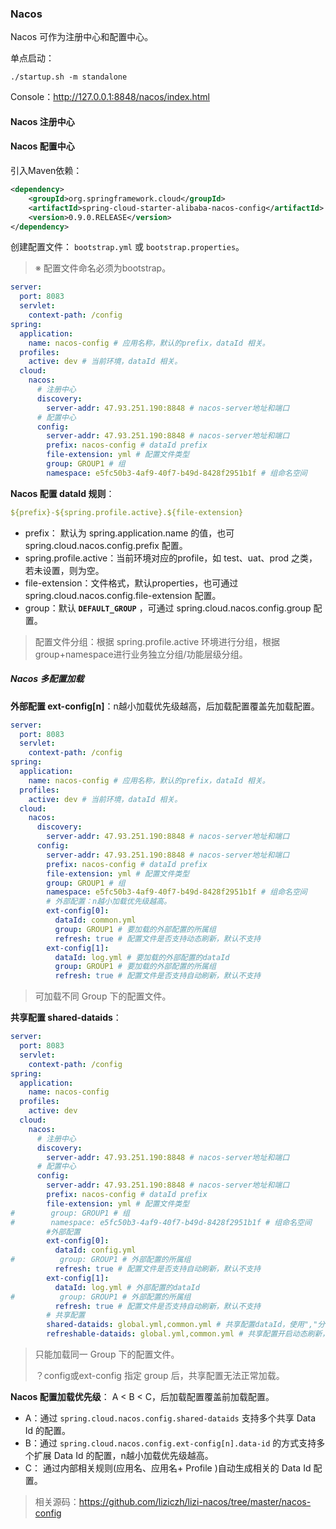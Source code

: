 ### Nacos

Nacos 可作为注册中心和配置中心。

单点启动：

```linux
./startup.sh -m standalone
```

Console：http://127.0.0.1:8848/nacos/index.html



#### Nacos 注册中心



#### Nacos 配置中心

引入Maven依赖：

```xml
<dependency>
    <groupId>org.springframework.cloud</groupId>
    <artifactId>spring-cloud-starter-alibaba-nacos-config</artifactId>
    <version>0.9.0.RELEASE</version>
</dependency>
```

创建配置文件： `bootstrap.yml` 或  `bootstrap.properties`。

> ※ 配置文件命名必须为bootstrap。

```yml
server:
  port: 8083
  servlet:
    context-path: /config
spring:
  application:
    name: nacos-config # 应用名称，默认的prefix，dataId 相关。
  profiles:
    active: dev # 当前环境，dataId 相关。
  cloud:
    nacos:
      # 注册中心
      discovery:
        server-addr: 47.93.251.190:8848 # nacos-server地址和端口
      # 配置中心
      config:
        server-addr: 47.93.251.190:8848 # nacos-server地址和端口
        prefix: nacos-config # dataId prefix
        file-extension: yml # 配置文件类型
        group: GROUP1 # 组
        namespace: e5fc50b3-4af9-40f7-b49d-8428f2951b1f # 组命名空间
```

**Nacos 配置 dataId 规则**：

```yml
${prefix}-${spring.profile.active}.${file-extension}
```

- prefix： 默认为 spring.application.name 的值，也可  spring.cloud.nacos.config.prefix 配置。
- spring.profile.active：当前环境对应的profile，如 test、uat、prod 之类，若未设置，则为空。
- file-extension：文件格式，默认properties，也可通过 spring.cloud.nacos.config.file-extension 配置。
- group：默认 **`DEFAULT_GROUP`** ，可通过 spring.cloud.nacos.config.group 配置。

> 配置文件分组：根据 spring.profile.active 环境进行分组，根据 group+namespace进行业务独立分组/功能层级分组。

##### Nacos 多配置加载

**外部配置 ext-config[n]**：n越小加载优先级越高，后加载配置覆盖先加载配置。

```yml
server:
  port: 8083
  servlet:
    context-path: /config
spring:
  application:
    name: nacos-config # 应用名称，默认的prefix，dataId 相关。
  profiles:
    active: dev # 当前环境，dataId 相关。
  cloud:
    nacos:
      discovery:
        server-addr: 47.93.251.190:8848 # nacos-server地址和端口
      config:
        server-addr: 47.93.251.190:8848 # nacos-server地址和端口
        prefix: nacos-config # dataId prefix
        file-extension: yml # 配置文件类型
        group: GROUP1 # 组
        namespace: e5fc50b3-4af9-40f7-b49d-8428f2951b1f # 组命名空间
        # 外部配置：n越小加载优先级越高。
        ext-config[0]:
          dataId: common.yml
          group: GROUP1 # 要加载的外部配置的所属组
          refresh: true # 配置文件是否支持动态刷新，默认不支持
        ext-config[1]:
          dataId: log.yml # 要加载的外部配置的dataId
          group: GROUP1 # 要加载的外部配置的所属组
          refresh: true # 配置文件是否支持自动刷新，默认不支持
```

> 可加载不同 Group 下的配置文件。

**共享配置 shared-dataids**：

```yml
server:
  port: 8083
  servlet:
    context-path: /config
spring:
  application:
    name: nacos-config
  profiles:
    active: dev
  cloud:
    nacos:
      # 注册中心
      discovery:
        server-addr: 47.93.251.190:8848 # nacos-server地址和端口
      # 配置中心
      config:
        server-addr: 47.93.251.190:8848 # nacos-server地址和端口
        prefix: nacos-config # dataId prefix
        file-extension: yml # 配置文件类型
#        group: GROUP1 # 组
#        namespace: e5fc50b3-4af9-40f7-b49d-8428f2951b1f # 组命名空间
        #外部配置
        ext-config[0]:
          dataId: config.yml
#          group: GROUP1 # 外部配置的所属组
          refresh: true # 配置文件是否支持自动刷新，默认不支持
        ext-config[1]:
          dataId: log.yml # 外部配置的dataId
#          group: GROUP1 # 外部配置的所属组
          refresh: true # 配置文件是否支持自动刷新，默认不支持
        # 共享配置
        shared-dataids: global.yml,common.yml # 共享配置dataId，使用","分割，以先后顺序加载。
        refreshable-dataids: global.yml,common.yml # 共享配置开启动态刷新，使用","分割。
```

> 只能加载同一 Group 下的配置文件。
>
> ？config或ext-config 指定 group 后，共享配置无法正常加载。

**Nacos 配置加载优先级**： A < B < C，后加载配置覆盖前加载配置。 

- A：通过 `spring.cloud.nacos.config.shared-dataids` 支持多个共享 Data Id 的配置。
- B：通过 `spring.cloud.nacos.config.ext-config[n].data-id` 的方式支持多个扩展 Data Id 的配置，n越小加载优先级越高。
- C： 通过内部相关规则(应用名、应用名+ Profile )自动生成相关的 Data Id 配置。

> 相关源码：https://github.com/liziczh/lizi-nacos/tree/master/nacos-config 